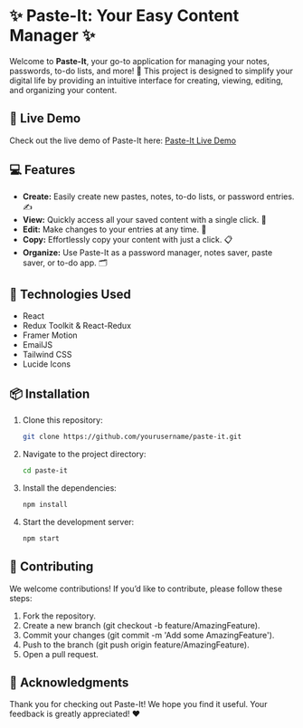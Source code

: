 # ✨ Paste-It: Your Easy Content Manager ✨

Welcome to **Paste-It**, your go-to application for managing your notes, passwords, to-do lists, and more! 🎉 This project is designed to simplify your digital life by providing an intuitive interface for creating, viewing, editing, and organizing your content. 

## 🚀 Live Demo

Check out the live demo of Paste-It here: [Paste-It Live Demo](https://pasteit-sagar.netlify.app/)

## 💻 Features

- **Create:** Easily create new pastes, notes, to-do lists, or password entries. ✍️
- **View:** Quickly access all your saved content with a single click. 👀
- **Edit:** Make changes to your entries at any time. 🔄
- **Copy:** Effortlessly copy your content with just a click. 📋
- **Organize:** Use Paste-It as a password manager, notes saver, paste saver, or to-do app. 🗂️

## 📱 Technologies Used

- React
- Redux Toolkit & React-Redux
- Framer Motion
- EmailJS
- Tailwind CSS
- Lucide Icons

## 📦 Installation

1. Clone this repository:
   ```bash
   git clone https://github.com/yourusername/paste-it.git
   ```
2. Navigate to the project directory:
    ```bash
   cd paste-it
   ```
3. Install the dependencies:
   ```bash
   npm install
   ```
4. Start the development server:
    ```bash
   npm start
   ```

## 🤝 Contributing

We welcome contributions! If you’d like to contribute, please follow these steps:

1. Fork the repository.
2. Create a new branch (git checkout -b feature/AmazingFeature).
3. Commit your changes (git commit -m 'Add some AmazingFeature').
4. Push to the branch (git push origin feature/AmazingFeature).
5. Open a pull request.

## 🎉 Acknowledgments

Thank you for checking out Paste-It! We hope you find it useful. Your feedback is greatly appreciated! ❤️